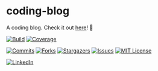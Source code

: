 # coding-blog

A coding blog. Check it out [here](https://wbaldoumas.codes/)! 🚀

[![Build][github-checks-shield]][github-checks-url]
[![Coverage][coverage-shield]][coverage-url]

[![Commits][last-commit-shield]][last-commit-url]
[![Forks][forks-shield]][forks-url]
[![Stargazers][stars-shield]][stars-url]
[![Issues][issues-shield]][issues-url]
[![MIT License][license-shield]][license-url]

[![LinkedIn][linkedin-shield]][linkedin-url]

<!-- MARKDOWN LINKS & IMAGES -->
<!-- https://www.markdownguide.org/basic-syntax/#reference-style-links -->
[contributors-shield]: https://img.shields.io/github/contributors/wbaldoumas/coding-blog.svg?style=for-the-badge
[contributors-url]: https://github.com/wbaldoumas/coding-blog/graphs/contributors
[forks-shield]: https://img.shields.io/github/forks/wbaldoumas/coding-blog.svg?style=for-the-badge
[forks-url]: https://github.com/wbaldoumas/coding-blog/network/members
[stars-shield]: https://img.shields.io/github/stars/wbaldoumas/coding-blog.svg?style=for-the-badge
[stars-url]: https://github.com/wbaldoumas/coding-blog/stargazers
[issues-shield]: https://img.shields.io/github/issues/wbaldoumas/coding-blog.svg?style=for-the-badge
[issues-url]: https://github.com/wbaldoumas/coding-blog/issues
[license-shield]: https://img.shields.io/github/license/wbaldoumas/coding-blog.svg?style=for-the-badge
[license-url]: https://github.com/wbaldoumas/coding-blog/blob/main/LICENSE
[linkedin-shield]: https://img.shields.io/badge/-LinkedIn-black.svg?style=for-the-badge&logo=linkedin&colorB=555
[linkedin-url]: https://linkedin.com/in/williambaldoumas
[github-checks-shield]: https://img.shields.io/github/checks-status/wbaldoumas/coding-blog/main?style=for-the-badge
[github-checks-url]: https://github.com/wbaldoumas/coding-blog/actions
[coverage-shield]: https://img.shields.io/codecov/c/github/wbaldoumas/coding-blog?style=for-the-badge
[coverage-url]: https://app.codecov.io/gh/wbaldoumas/coding-blog/branch/main
[last-commit-shield]: https://img.shields.io/github/last-commit/wbaldoumas/coding-blog?style=for-the-badge
[last-commit-url]: https://github.com/wbaldoumas/coding-blog/commits/main
